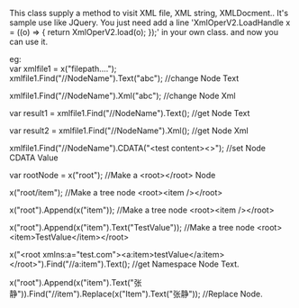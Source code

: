 This class supply a method to visit XML file, XML string, XMLDocment..
It's sample use like JQuery.
You just need add a line 'XmlOperV2.LoadHandle x = ((o) =&gt; { return XmlOperV2.load(o); });' in your own class.
and now you can use it.

eg:<br>
var xmlfile1 = x("filepath....");<br>
xmlfile1.Find("//NodeName").Text("abc");    //change Node Text<br>

xmlfile1.Find("//NodeName").Xml("abc");     //change Node Xml<br>

var result1 = xmlfile1.Find("//NodeName").Text(); //get Node Text<br>

var result2 = xmlfile1.Find("//NodeName").Xml();  //get Node Xml<br>

xmlfile1.Find("//NodeName").CDATA("&lt;test content&gt;&lt;&gt;");  //set Node CDATA Value<br>
  
  var rootNode = x("root");   //Make a &lt;root&gt;&lt;/root&gt; Node<br>
  
  x("root/item");             //Make a tree node &lt;root&gt;&lt;item /&gt;&lt;/root&gt;<br>
  
  x("root").Append(x("item")); //Make a tree node &lt;root&gt;&lt;item /&gt;&lt;/root&gt;<br>
  
  x("root").Append(x("item").Text("TestValue")); //Make a tree node &lt;root&gt;&lt;item&gt;TestValue&lt;/item&gt;&lt;/root&gt;<br>
  
  x("&lt;root xmlns:a=\"test.com\"&gt;&lt;a:item&gt;testValue&lt;/a:item&gt;&lt;/root&gt;").Find("//a:item").Text();  //get Namespace Node Text.<br>
  
  x("root").Append(x("item").Text("张静")).Find("//item").Replace(x("Item").Text("张静"));  //Replace Node.<br>
  
  
